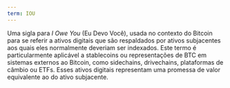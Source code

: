 ```yaml
---
term: IOU
---
```


Uma sigla para _I Owe You_ (Eu Devo Você), usada no contexto do Bitcoin para se referir a ativos digitais que são respaldados por ativos subjacentes aos quais eles normalmente deveriam ser indexados. Este termo é particularmente aplicável a stablecoins ou representações de BTC em sistemas externos ao Bitcoin, como sidechains, drivechains, plataformas de câmbio ou ETFs. Esses ativos digitais representam uma promessa de valor equivalente ao do ativo subjacente.